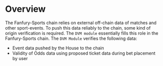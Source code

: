 # **Overview**

The Fanfury-Sports chain relies on external off-chain data of matches and other sport-events. To push this data reliably to the chain, some kind of origin verification is required. The `DVM module` essentially fills this role in the Fanfury-Sports chain. The `DVM Module` verifies the following data:

- Event data pushed by the House to the chain
- Validity of Odds data using proposed ticket data during bet placement by user
